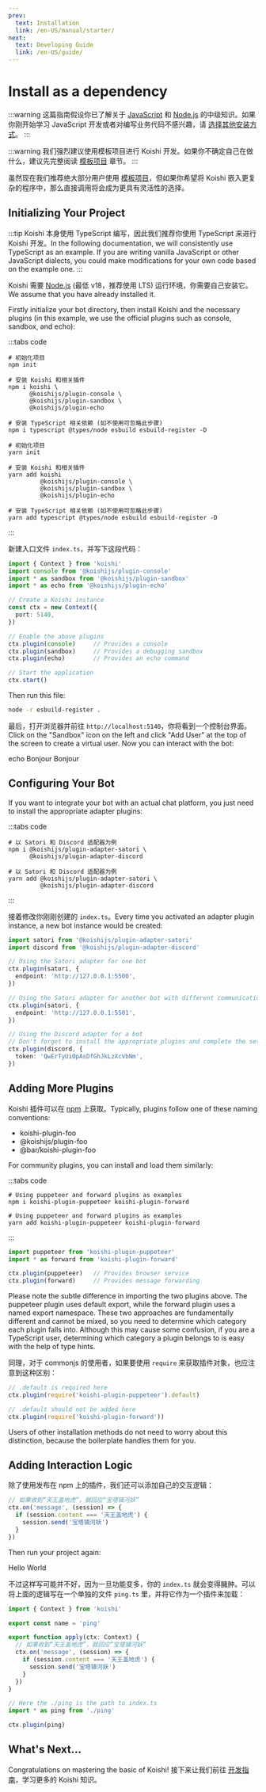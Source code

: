 ```yaml
---
prev:
  text: Installation
  link: /en-US/manual/starter/
next:
  text: Developing Guide
  link: /en-US/guide/
---
```


# Install as a dependency

:::warning
这篇指南假设你已了解关于 [JavaScript](https://developer.mozilla.org/zh-CN/docs/Web/JavaScript) 和 [Node.js](https://nodejs.org/) 的中级知识。如果你刚开始学习 JavaScript 开发或者对编写业务代码不感兴趣，请 [选择其他安装方式](./index.md)。
:::

:::warning
我们强烈建议使用模板项目进行 Koishi 开发。如果你不确定自己在做什么，建议先完整阅读 [模板项目](./boilerplate.md) 章节。
:::

虽然现在我们推荐绝大部分用户使用 [模板项目](./boilerplate.md)，但如果你希望将 Koishi 嵌入更复杂的程序中，那么直接调用将会成为更具有灵活性的选择。

## Initializing Your Project

:::tip
Koishi 本身使用 TypeScript 编写，因此我们推荐你使用 TypeScript 来进行 Koishi 开发。In the following documentation, we will consistently use TypeScript as an example. If you are writing vanilla JavaScript or other JavaScript dialects, you could make modifications for your own code based on the example one.
:::

Koishi 需要 [Node.js](https://nodejs.org/) (最低 v18，推荐使用 LTS) 运行环境，你需要自己安装它。We assume that you have already installed it.

Firstly initialize your bot directory, then install Koishi and the necessary plugins (in this example, we use the official plugins such as console, sandbox, and echo):

:::tabs code

```npm
# 初始化项目
npm init

# 安装 Koishi 和相关插件
npm i koishi \
      @koishijs/plugin-console \
      @koishijs/plugin-sandbox \
      @koishijs/plugin-echo

# 安装 TypeScript 相关依赖 (如不使用可忽略此步骤)
npm i typescript @types/node esbuild esbuild-register -D
```

```yarn
# 初始化项目
yarn init

# 安装 Koishi 和相关插件
yarn add koishi
         @koishijs/plugin-console \
         @koishijs/plugin-sandbox \
         @koishijs/plugin-echo

# 安装 TypeScript 相关依赖 (如不使用可忽略此步骤)
yarn add typescript @types/node esbuild esbuild-register -D
```

:::

新建入口文件 `index.ts`，并写下这段代码：

```ts title=index.ts no-extra-header
import { Context } from 'koishi'
import console from '@koishijs/plugin-console'
import * as sandbox from '@koishijs/plugin-sandbox'
import * as echo from '@koishijs/plugin-echo'

// Create a Koishi instance
const ctx = new Context({
  port: 5140,
})

// Enable the above plugins
ctx.plugin(console)     // Provides a console
ctx.plugin(sandbox)     // Provides a debugging sandbox
ctx.plugin(echo)        // Provides an echo command

// Start the application
ctx.start()
```

Then run this file:

```sh
node -r esbuild-register .
```

最后，打开浏览器并前往 `http://localhost:5140`，你将看到一个控制台界面。Click on the "Sandbox" icon on the left and click "Add User" at the top of the screen to create a virtual user. Now you can interact with the bot:

<chat-panel>
<chat-message nickname="Alice">echo Bonjour</chat-message>
<chat-message nickname="Koishi">Bonjour</chat-message>
</chat-panel>

## Configuring Your Bot

If you want to integrate your bot with an actual chat platform, you just need to install the appropriate adapter plugins:

:::tabs code

```npm
# 以 Satori 和 Discord 适配器为例
npm i @koishijs/plugin-adapter-satori \
      @koishijs/plugin-adapter-discord
```

```yarn
# 以 Satori 和 Discord 适配器为例
yarn add @koishijs/plugin-adapter-satori \
         @koishijs/plugin-adapter-discord
```

:::

接着修改你刚刚创建的 `index.ts`。Every time you activated an adapter plugin instance, a new bot instance would be created:

```ts title=index.ts
import satori from '@koishijs/plugin-adapter-satori'
import discord from '@koishijs/plugin-adapter-discord'

// Using the Satori adapter for one bot
ctx.plugin(satori, {
  endpoint: 'http://127.0.0.1:5500',
})

// Using the Satori adapter for another bot with different communication methods
ctx.plugin(satori, {
  endpoint: 'http://127.0.0.1:5501',
})

// Using the Discord adapter for a bot
// Don't forget to install the appropriate plugins and complete the setup before using it
ctx.plugin(discord, {
  token: 'QwErTyUiOpAsDfGhJkLzXcVbNm',
})
```

## Adding More Plugins

Koishi 插件可以在 [npm](https://www.npmjs.com) 上获取。Typically, plugins follow one of these naming conventions:

- koishi-plugin-foo
- @koishijs/plugin-foo
- @bar/koishi-plugin-foo

For community plugins, you can install and load them similarly:

:::tabs code

```npm
# Using puppeteer and forward plugins as examples
npm i koishi-plugin-puppeteer koishi-plugin-forward
```

```yarn
# Using puppeteer and forward plugins as examples
yarn add koishi-plugin-puppeteer koishi-plugin-forward
```

:::

```ts title=index.ts
import puppeteer from 'koishi-plugin-puppeteer'
import * as forward from 'koishi-plugin-forward'

ctx.plugin(puppeteer)   // Provides browser service
ctx.plugin(forward)     // Provides message forwarding
```

Please note the subtle difference in importing the two plugins above. The puppeteer plugin uses default export, while the forward plugin uses a named export namespace. These two approaches are fundamentally different and cannot be mixed, so you need to determine which category each plugin falls into. Although this may cause some confusion, if you are a TypeScript user, determining which category a plugin belongs to is easy with the help of type hints.

同理，对于 commonjs 的使用者，如果要使用 `require` 来获取插件对象，也应注意到这种区别：

```ts title=index.ts
// .default is required here
ctx.plugin(require('koishi-plugin-puppeteer').default)

// .default should not be added here
ctx.plugin(require('koishi-plugin-forward'))
```

Users of other installation methods do not need to worry about this distinction, because the boilerplate handles them for you.

## Adding Interaction Logic

除了使用发布在 npm 上的插件，我们还可以添加自己的交互逻辑：

```ts title=index.ts
// 如果收到“天王盖地虎”，就回应“宝塔镇河妖”
ctx.on('message', (session) => {
  if (session.content === '天王盖地虎') {
    session.send('宝塔镇河妖')
  }
})
```

Then run your project again:

<chat-panel>
<chat-message nickname="Alice">Hello</chat-message>
<chat-message nickname="Koishi">World</chat-message>
</chat-panel>

不过这样写可能并不好，因为一旦功能变多，你的 `index.ts` 就会变得臃肿。可以将上面的逻辑写在一个单独的文件 `ping.ts` 里，并将它作为一个插件来加载：

```ts title=ping.ts no-extra-header
import { Context } from 'koishi'

export const name = 'ping'

export function apply(ctx: Context) {
  // 如果收到“天王盖地虎”，就回应“宝塔镇河妖”
  ctx.on('message', (session) => {
    if (session.content === '天王盖地虎') {
      session.send('宝塔镇河妖')
    }
  })
}
```

```ts title=index.ts
// Here the ./ping is the path to index.ts
import * as ping from './ping'

ctx.plugin(ping)
```

## What's Next...

Congratulations on mastering the basic of Koishi! 接下来让我们前往 [开发指南](../../guide/)，学习更多的 Koishi 知识。
